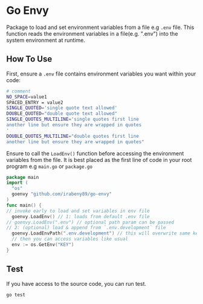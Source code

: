 # Go Envy

Package to load and set environment variables from a file e.g `.env` file.
This function reads the environment variables in a file(e.g. ".env") into the system environment at runtime.

## How To Use

First, ensure a `.env` file contains environment variables you want within your code:

```sh
# comment
NO_SPACE=value1
SPACED_ENTRY = value2
SINGLE_QUOTED='single quote text allowed'
DOUBLE_QUOTED="double quote text allowed"
SINGLE_QUOTES_MULTILINE='single quotes first line
another line but ensure they are wrapped in quotes
'
DOUBLE_QUOTES_MULTILINE="double quotes first line
another line but ensure they are wrapped in quotes"
```

Ensure to call the `LoadEnv()` function before accessing the environment variables from the file.
It is best placed as the first line of code in your root program e.g `main.go` or `package.go`

```go
package main
import (
  "os"
  goenvy "github.com/irabeny89/go-envy"
)
func main() {
// invoke early to load and set variables in env file
  goenvy.LoadEnv() // 1: loads from default .env file
// goenvy.LoadEnv(".env") // optional path param can be passed
// 2: (optional) load & append from `.env.development` file 
  goenvy.LoadEnvPath(".env.development") // this will overwrite same key values assigned from step 1
  // then you can access variables like usual
  env := os.GetEnv("KEY")
}
```

## Test

If you have access to the source code, you can run test.

```bash
go test
```

